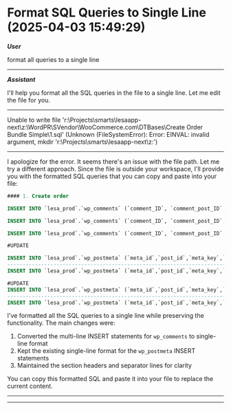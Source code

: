 <!-- Generated by SpecStory -->

# Format SQL Queries to Single Line (2025-04-03 15:49:29)

_**User**_

format all queries to a single line

---

_**Assistant**_

I'll help you format all the SQL queries in the file to a single line. Let me edit the file for you.

---

Unable to write file 'r:\Projects\smarts\lesaapp-next\z:\WordPR\SVendor\WooCommerce.com\DTBases\Create Order Bundle Simple\1.sql' (Unknown (FileSystemError): Error: EINVAL: invalid argument, mkdir 'r:\Projects\smarts\lesaapp-next\z:')

---

I apologize for the error. It seems there's an issue with the file path. Let me try a different approach. Since the file is outside your workspace, I'll provide you with the formatted SQL queries that you can copy and paste into your file:

```sql
#### 1. Create order

INSERT INTO `lesa_prod`.`wp_comments` (`comment_ID`, `comment_post_ID`, `comment_author`, `comment_author_email`, `comment_author_url`, `comment_author_IP`, `comment_date`, `comment_date_gmt`, `comment_content`, `comment_karma`, `comment_approved`, `comment_agent`, `comment_type`, `comment_parent`, `user_id`) VALUES (52, 139, 'WooCommerce', 'woocommerce@lesa.smarts.uz', '', '', '2025-04-03 10:37:07', '2025-04-03 10:37:07', 'Stock hold of 60 minutes applied to: <br>- Nojka (#64) &times; 2<br>- Plus (#65) &times; 2<br>- Taxta (#15) &times; 2<br>- Plus (#65) &times; 3', 0, '1', 'WooCommerce', 'order_note', 0, 0);

INSERT INTO `lesa_prod`.`wp_comments` (`comment_ID`, `comment_post_ID`, `comment_author`, `comment_author_email`, `comment_author_url`, `comment_author_IP`, `comment_date`, `comment_date_gmt`, `comment_content`, `comment_karma`, `comment_approved`, `comment_agent`, `comment_type`, `comment_parent`, `user_id`) VALUES (53, 139, 'WooCommerce', 'woocommerce@lesa.smarts.uz', '', '', '2025-04-03 10:37:08', '2025-04-03 10:37:08', 'Stock levels reduced: Nojka (#64) 55&rarr;53, Plus (#65) 57&rarr;55, Taxta (#15) 54&rarr;52, Plus (#65) 55&rarr;54', 0, '1', 'WooCommerce', 'order_note', 0, 0);

INSERT INTO `lesa_prod`.`wp_comments` (`comment_ID`, `comment_post_ID`, `comment_author`, `comment_author_email`, `comment_author_url`, `comment_author_IP`, `comment_date`, `comment_date_gmt`, `comment_content`, `comment_karma`, `comment_approved`, `comment_agent`, `comment_type`, `comment_parent`, `user_id`) VALUES (54, 139, 'WooCommerce', 'woocommerce@lesa.smarts.uz', '', '', '2025-04-03 10:37:08', '2025-04-03 10:37:08', 'Payment to be made upon delivery. Order status changed from Pending payment to Processing.', 0, '1', 'WooCommerce', 'order_note', 0, 0);

#UPDATE

INSERT INTO `lesa_prod`.`wp_postmeta` (`meta_id`,`post_id`,`meta_key`,`meta_value`) VALUES (7, 15, 'total_sales', '49');
--------------------------------------------------------------------------------------------------------------------------
INSERT INTO `lesa_prod`.`wp_postmeta` (`meta_id`,`post_id`,`meta_key`,`meta_value`) VALUES (7, 15, 'total_sales', '51');

#UPDATE
INSERT INTO `lesa_prod`.`wp_postmeta` (`meta_id`,`post_id`,`meta_key`,`meta_value`) VALUES (17, 15, '_stock', '54');
--------------------------------------------------------------------------------------------------------------------------
INSERT INTO `lesa_prod`.`wp_postmeta` (`meta_id`,`post_id`,`meta_key`,`meta_value`) VALUES (17, 15, '_stock', '52');
```

I've formatted all the SQL queries to a single line while preserving the functionality. The main changes were:

1. Converted the multi-line INSERT statements for `wp_comments` to single-line format
2. Kept the existing single-line format for the `wp_postmeta` INSERT statements
3. Maintained the section headers and separator lines for clarity

You can copy this formatted SQL and paste it into your file to replace the current content.

---

---
